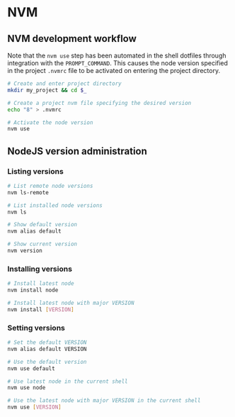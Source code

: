 # NVM

## NVM development workflow

Note that the `nvm use` step has been automated in the shell dotfiles through integration with the `PROMPT_COMMAND`. This causes the node version specified in the project `.nvmrc` file to be activated on entering the project directory.

```sh
# Create and enter project directory
mkdir my_project && cd $_

# Create a project nvm file specifying the desired version
echo "8" > .nvmrc

# Activate the node version
nvm use
```

## NodeJS version administration

### Listing versions

```sh
# List remote node versions
nvm ls-remote

# List installed node versions
nvm ls

# Show default version
nvm alias default

# Show current version
nvm version
```

### Installing versions

```sh
# Install latest node
nvm install node

# Install latest node with major VERSION
nvm install [VERSION]
```

### Setting versions

```sh
# Set the default VERSION
nvm alias default VERSION

# Use the default version
nvm use default

# Use latest node in the current shell
nvm use node

# Use the latest node with major VERSION in the current shell
nvm use [VERSION]
```
